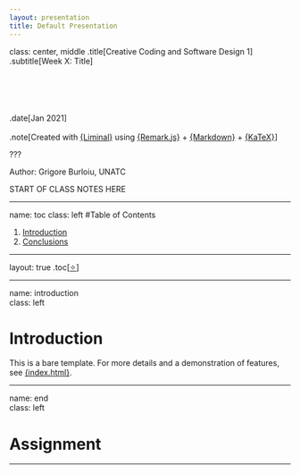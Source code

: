 ```yaml
---
layout: presentation
title: Default Presentation
---
```


class: center, middle
.title[Creative Coding and Software Design 1]     
.subtitle[Week X: Title]
<br/><br/><br/><br/><br/><br/>
.date[Jan 2021] 
<br/><br/>
.note[Created with [{Liminal}](https://github.com/jonathanlilly/liminal) using [{Remark.js}](http://remarkjs.com/) + [{Markdown}](https://github.com/adam-p/markdown-here/wiki/Markdown-Cheatsheet) +  [{KaTeX}](https://katex.org)]

???

Author: Grigore Burloiu, UNATC

START OF CLASS NOTES HERE
    
---
name: toc
class: left
#Table of Contents        
      
1. [Introduction](#introduction)
1. [Conclusions](#conclusions)

        
<!-- Comment out the next slide if you don't want the Table of Contents link -->         
---
layout: true  .toc[[&#10023;](#toc)]
        
---
name: introduction  
class: left
#  Introduction

This is a bare template.  For more details and a demonstration of features, see [{index.html}](index.html).        

---

name: end       
class: left
#  Assignment
        
---
